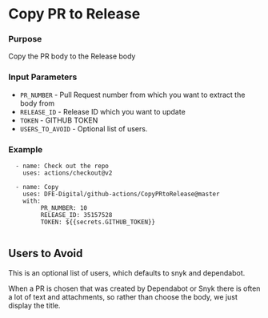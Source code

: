 # Copy PR to Release

### Purpose
Copy the PR body to the Release body

### Input Parameters
* `PR_NUMBER`  -  Pull Request number from which you want to extract the body from
* `RELEASE_ID` -  Release ID which you want to update
* `TOKEN`      -  GITHUB TOKEN
* `USERS_TO_AVOID` - Optional list of users.

### Example
```       
  - name: Check out the repo
    uses: actions/checkout@v2

  - name: Copy
    uses: DFE-Digital/github-actions/CopyPRtoRelease@master
    with:
         PR_NUMBER: 10
         RELEASE_ID: 35157528
         TOKEN: ${{secrets.GITHUB_TOKEN}}
                    
```

## Users to Avoid 
This is an optional list of users, which defaults to snyk and dependabot. 

When a PR is chosen that was created by Dependabot or Snyk there is often a lot of text and attachments, so rather than choose the body, we just display the title.


